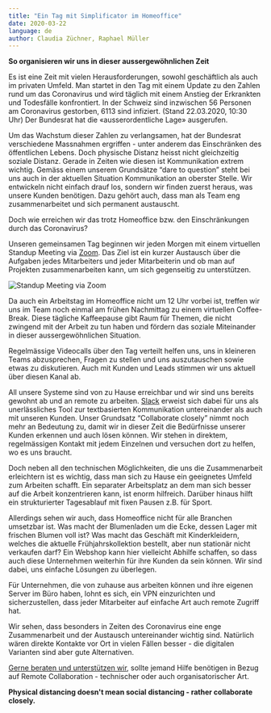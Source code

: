 ```yaml
---
title: "Ein Tag mit Simplificator im Homeoffice"
date: 2020-03-22
language: de
author: Claudia Züchner, Raphael Müller
---
```


**So organisieren wir uns in dieser aussergewöhnlichen Zeit**


Es ist eine Zeit mit vielen Herausforderungen, sowohl geschäftlich als auch im privaten Umfeld. Man startet in den Tag mit einem Update zu den Zahlen rund um das Coronavirus und wird täglich mit einem Anstieg der Erkrankten und Todesfälle konfrontiert. In der Schweiz sind inzwischen 56 Personen am Coronavirus gestorben, 6113 sind infiziert. (Stand 22.03.2020, 10:30 Uhr) Der Bundesrat hat die «ausserordentliche Lage» ausgerufen.

Um das Wachstum dieser Zahlen zu verlangsamen, hat der Bundesrat verschiedene Massnahmen ergriffen - unter anderem das Einschränken des öffentlichen Lebens. Doch physische Distanz heisst nicht gleichzeitig soziale Distanz. Gerade in Zeiten wie diesen ist Kommunikation extrem wichtig. Gemäss einem unserem Grundsätze “dare to question” steht bei uns auch in der aktuellen Situation Kommunikation an oberster Stelle. Wir entwickeln nicht einfach drauf los, sondern wir finden zuerst heraus, was unsere Kunden benötigen. Dazu gehört auch, dass man als Team eng zusammenarbeitet und sich permanent austauscht.

Doch wie erreichen wir das trotz Homeoffice bzw. den Einschränkungen durch das Coronavirus?

Unseren gemeinsamen Tag beginnen wir jeden Morgen mit einem virtuellen Standup Meeting via <a href="https://zoom.us" target="_blank" >Zoom</a>. Das Ziel ist ein kurzer Austausch über die Aufgaben jedes Mitarbeiters und jeder Mitarbeiterin und ob man auf Projekten zusammenarbeiten kann, um sich gegenseitig zu unterstützen.


![Standup Meeting via Zoom](/images/20200320-zoom-call.jpeg)

Da auch ein Arbeitstag im Homeoffice nicht um 12 Uhr vorbei ist, treffen wir uns im Team noch einmal am frühen Nachmittag zu einem virtuellen Coffee-Break. Diese tägliche Kaffeepause gibt Raum für Themen, die nicht zwingend mit der Arbeit zu tun haben und fördern das soziale Miteinander in dieser aussergewöhnlichen Situation.

Regelmässige Videocalls über den Tag verteilt helfen uns, uns in kleineren Teams abzusprechen, Fragen zu stellen und uns auszutauschen sowie etwas zu diskutieren. Auch mit Kunden und Leads stimmen wir uns aktuell über diesen Kanal ab.

All unsere Systeme sind von zu Hause erreichbar und wir sind uns bereits gewohnt ab und an remote zu arbeiten. <a href="https://slack.com/intl/de-ch/" target="_blank" >Slack</a> erweist sich dabei für uns als unerlässliches Tool zur textbasierten Kommunikation untereinander als auch mit unseren Kunden. Unser Grundsatz “Collaborate closely” nimmt noch mehr an Bedeutung zu, damit wir in dieser Zeit die Bedürfnisse unserer Kunden erkennen und auch lösen können. Wir stehen in direktem, regelmässigen Kontakt mit jedem Einzelnen und versuchen dort zu helfen, wo es uns braucht.

Doch neben all den technischen Möglichkeiten, die uns die Zusammenarbeit erleichtern ist es wichtig, dass man sich zu Hause ein geeignetes Umfeld zum Arbeiten schafft. Ein separater Arbeitsplatz an dem man sich besser auf die Arbeit konzentrieren kann, ist enorm hilfreich. Darüber hinaus hilft ein strukturierter Tagesablauf mit fixen Pausen z.B. für Sport.

Allerdings sehen wir auch, dass Homeoffice nicht für alle Branchen umsetzbar ist. Was macht der Blumenladen um die Ecke, dessen Lager mit frischen Blumen voll ist? Was macht das Geschäft mit Kinderkleidern, welches die aktuelle Frühjahrskollektion bestellt, aber nun stationär nicht verkaufen darf? Ein Webshop kann hier vielleicht Abhilfe schaffen, so dass auch diese Unternehmen weiterhin für ihre Kunden da sein können. Wir sind dabei, uns einfache Lösungen zu überlegen.

Für Unternehmen, die von zuhause aus arbeiten können und ihre eigenen Server im Büro haben, lohnt es sich, ein VPN einzurichten und sicherzustellen, dass jeder Mitarbeiter auf einfache Art auch remote Zugriff hat.

Wir sehen, dass besonders in Zeiten des Coronavirus eine enge Zusammenarbeit und der Austausch untereinander wichtig sind. Natürlich wären direkte Kontakte vor Ort in vielen Fällen besser - die digitalen Varianten sind aber gute Alternativen.

[Gerne beraten und unterstützen wir](https://www.simplificator.com/contact), sollte jemand Hilfe benötigen in Bezug auf Remote Collaboration - technischer oder auch organisatorischer Art.

**Physical distancing doesn't mean social distancing - rather collaborate closely.**
